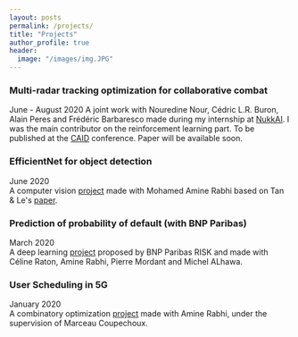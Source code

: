 ```yaml
---
layout: posts
permalink: /projects/
title: "Projects"
author_profile: true
header:
  image: "/images/img.JPG"
---
```



### Multi-radar tracking optimization for collaborative combat
June - August 2020
A joint work with Nouredine Nour, Cédric L.R. Buron, Alain Peres and Frédéric Barbaresco made during my internship at [NukkAI](http://nukk.ai). I was the main contributor on the reinforcement learning part. To be published at the [CAID](https://en.european-cyber-week.eu/caid) conference. Paper will be available soon.

### EfficientNet for object detection
June 2020  
A computer vision [project](https://github.com/redabelhaj/efficientnet) made with Mohamed Amine Rabhi based on Tan & Le's [paper](https://arxiv.org/abs/1905.11946).

### Prediction of probability of default (with BNP Paribas)
March 2020  
A deep learning [project](https://github.com/AmineRabhi/AmineRabhi.github.io/raw/master/Rapport_PSC_Anglais%20(1).pdf) proposed by BNP Paribas RISK and made with Céline Raton, Amine Rabhi, Pierre Mordant and Michel ALhawa.

### User Scheduling in 5G
January 2020  
A combinatory optimization [project](https://github.com/AmineRabhi/User-Scheduling-in-5G) made with Amine Rabhi, under the supervision of Marceau Coupechoux. 
